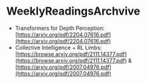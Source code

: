 # WeeklyReadingsArchvive

+ Transformers for Depth Perception: [https://arxiv.org/pdf/2204.07616.pdf](https://arxiv.org/pdf/2204.07616.pdf)
+ Collective Intelligence + RL Limbs: [https://browse.arxiv.org/pdf/2111.14377.pdf](https://browse.arxiv.org/pdf/2111.14377.pdf) & [https://arxiv.org/pdf/2007.04976.pdf](https://arxiv.org/pdf/2007.04976.pdf)
